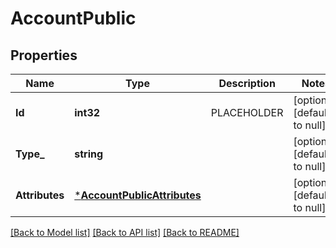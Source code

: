 # AccountPublic

## Properties
Name | Type | Description | Notes
------------ | ------------- | ------------- | -------------
**Id** | **int32** | PLACEHOLDER | [optional] [default to null]
**Type_** | **string** |  | [optional] [default to null]
**Attributes** | [***AccountPublicAttributes**](AccountPublic_attributes.md) |  | [optional] [default to null]

[[Back to Model list]](../README.md#documentation-for-models) [[Back to API list]](../README.md#documentation-for-api-endpoints) [[Back to README]](../README.md)

